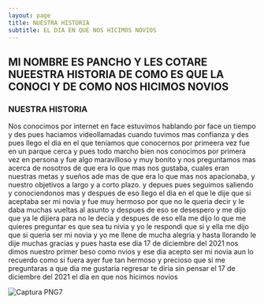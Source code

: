 ```yaml
---
layout: page
title: NUESTRA HISTORIA
subtitle: EL DIA EN QUE NOS HICIMOS NOVIOS 
---
```


## MI NOMBRE ES PANCHO Y LES COTARE NUEESTRA HISTORIA DE COMO ES QUE LA CONOCI Y DE COMO NOS HICIMOS NOVIOS 

### NUESTRA HISTORIA


Nos conocimos por internet en face estuvimos hablando por face un tiempo y des pues haciamos videollamadas cuando tuvimos mas confianza y des pues llego el dia en el que teniamos que conocernos por primeera vez fue en un parque cerca y pues todo marcho bien nos conocimos por primera vez en persona y fue algo maravilloso y muy bonito y nos preguntamos mas acerca de nosotros de que era lo que mas nos gustaba, cuales eran nuestras metas y sueños ade mas de que era lo que mas nos apacionaba, y nuestro objetivos a largo y a corto plazo. y depues pues seguimos saliendo y conociendonos mas y despues de eso llego el dia en el que le dije que si aceptaba ser mi novia y fue muy hermoso por que no le queria decir y le daba muchas vueltas al asunto y despues de eso se desespero y me dijo que ya le dijiera para no le decia y despues de eso ella me dijo lo que me quieres preguntar es que sea tu nivia y yo le respondi que si y ella me dijo que si queria ser mi novia y yo me llene de mucha alegria y hasta llorando le dije muchas gracias y pues hasta ese dia 17 de diciembre del 2021 nos dimos nuestro primer beso como nvios y ese dia acepto ser mi novia aun lo recuerdo como si fuera ayer fue tan hermoso y precioso que si me preguntaras a que dia me gustaria regresar te diria sin pensar el 17 de diciembre del 2021 el dia en que nos hicimos novios 

![Captura PNG7](https://user-images.githubusercontent.com/99924902/161853182-0d6b0eb3-ab0a-4e67-aebb-22d4c1f9bc90.PNG)
